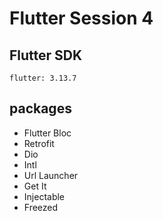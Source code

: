 # Flutter Session 4

## Flutter SDK

```plaintext
flutter: 3.13.7
```

## packages

- Flutter Bloc
- Retrofit
- Dio
- Intl
- Url Launcher
- Get It
- Injectable
- Freezed
